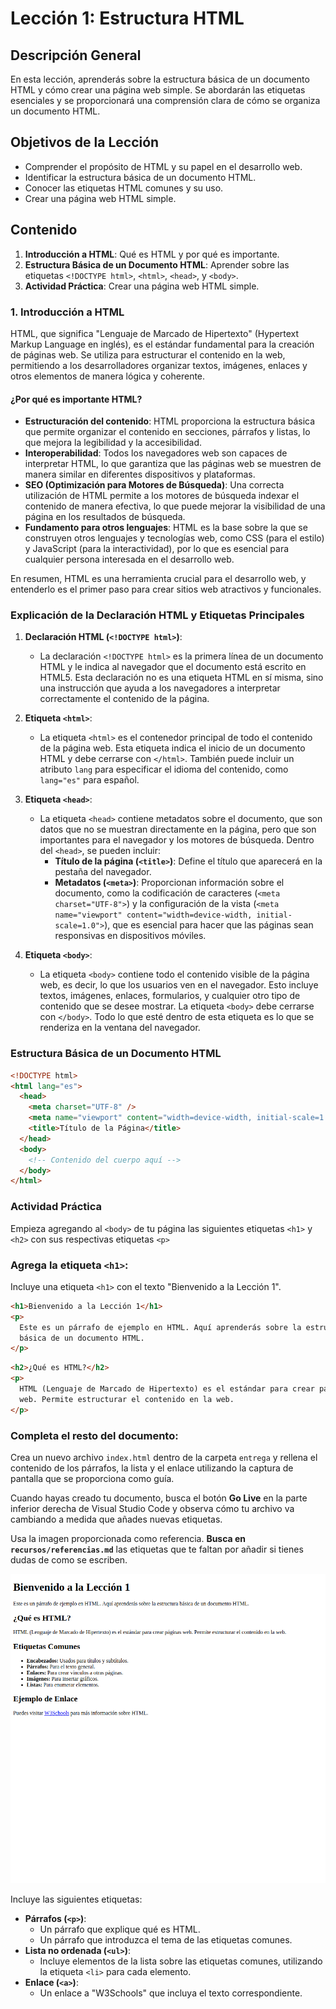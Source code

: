 # Lección 1: Estructura HTML

## Descripción General

En esta lección, aprenderás sobre la estructura básica de un documento HTML y cómo crear una página web simple. Se abordarán las etiquetas esenciales y se proporcionará una comprensión clara de cómo se organiza un documento HTML.

## Objetivos de la Lección

- Comprender el propósito de HTML y su papel en el desarrollo web.
- Identificar la estructura básica de un documento HTML.
- Conocer las etiquetas HTML comunes y su uso.
- Crear una página web HTML simple.

## Contenido

1. **Introducción a HTML**: Qué es HTML y por qué es importante.
2. **Estructura Básica de un Documento HTML**: Aprender sobre las etiquetas `<!DOCTYPE html>`, `<html>`, `<head>`, y `<body>`.
3. **Actividad Práctica**: Crear una página web HTML simple.

### 1. Introducción a HTML

HTML, que significa "Lenguaje de Marcado de Hipertexto" (Hypertext Markup Language en inglés), es el estándar fundamental para la creación de páginas web. Se utiliza para estructurar el contenido en la web, permitiendo a los desarrolladores organizar textos, imágenes, enlaces y otros elementos de manera lógica y coherente.

#### ¿Por qué es importante HTML?

- **Estructuración del contenido**: HTML proporciona la estructura básica que permite organizar el contenido en secciones, párrafos y listas, lo que mejora la legibilidad y la accesibilidad.
- **Interoperabilidad**: Todos los navegadores web son capaces de interpretar HTML, lo que garantiza que las páginas web se muestren de manera similar en diferentes dispositivos y plataformas.
- **SEO (Optimización para Motores de Búsqueda)**: Una correcta utilización de HTML permite a los motores de búsqueda indexar el contenido de manera efectiva, lo que puede mejorar la visibilidad de una página en los resultados de búsqueda.
- **Fundamento para otros lenguajes**: HTML es la base sobre la que se construyen otros lenguajes y tecnologías web, como CSS (para el estilo) y JavaScript (para la interactividad), por lo que es esencial para cualquier persona interesada en el desarrollo web.

En resumen, HTML es una herramienta crucial para el desarrollo web, y entenderlo es el primer paso para crear sitios web atractivos y funcionales.

### Explicación de la Declaración HTML y Etiquetas Principales

1. **Declaración HTML (`<!DOCTYPE html>`)**:

   - La declaración `<!DOCTYPE html>` es la primera línea de un documento HTML y le indica al navegador que el documento está escrito en HTML5. Esta declaración no es una etiqueta HTML en sí misma, sino una instrucción que ayuda a los navegadores a interpretar correctamente el contenido de la página.

2. **Etiqueta `<html>`**:

   - La etiqueta `<html>` es el contenedor principal de todo el contenido de la página web. Esta etiqueta indica el inicio de un documento HTML y debe cerrarse con `</html>`. También puede incluir un atributo `lang` para especificar el idioma del contenido, como `lang="es"` para español.

3. **Etiqueta `<head>`**:

   - La etiqueta `<head>` contiene metadatos sobre el documento, que son datos que no se muestran directamente en la página, pero que son importantes para el navegador y los motores de búsqueda. Dentro del `<head>`, se pueden incluir:
     - **Título de la página (`<title>`)**: Define el título que aparecerá en la pestaña del navegador.
     - **Metadatos (`<meta>`)**: Proporcionan información sobre el documento, como la codificación de caracteres (`<meta charset="UTF-8">`) y la configuración de la vista (`<meta name="viewport" content="width=device-width, initial-scale=1.0">`), que es esencial para hacer que las páginas sean responsivas en dispositivos móviles.

4. **Etiqueta `<body>`**:
   - La etiqueta `<body>` contiene todo el contenido visible de la página web, es decir, lo que los usuarios ven en el navegador. Esto incluye textos, imágenes, enlaces, formularios, y cualquier otro tipo de contenido que se desee mostrar. La etiqueta `<body>` debe cerrarse con `</body>`. Todo lo que esté dentro de esta etiqueta es lo que se renderiza en la ventana del navegador.

### Estructura Básica de un Documento HTML

```html
<!DOCTYPE html>
<html lang="es">
  <head>
    <meta charset="UTF-8" />
    <meta name="viewport" content="width=device-width, initial-scale=1.0" />
    <title>Título de la Página</title>
  </head>
  <body>
    <!-- Contenido del cuerpo aquí -->
  </body>
</html>
```

### Actividad Práctica

Empieza agregando al `<body>` de tu página las siguientes etiquetas `<h1>` y `<h2>` con sus respectivas etiquetas `<p>`

### Agrega la etiqueta `<h1>`:

Incluye una etiqueta `<h1>` con el texto "Bienvenido a la Lección 1".

```html
<h1>Bienvenido a la Lección 1</h1>
<p>
  Este es un párrafo de ejemplo en HTML. Aquí aprenderás sobre la estructura
  básica de un documento HTML.
</p>
```

```html
<h2>¿Qué es HTML?</h2>
<p>
  HTML (Lenguaje de Marcado de Hipertexto) es el estándar para crear páginas
  web. Permite estructurar el contenido en la web.
</p>
```

### Completa el resto del documento:

Crea un nuevo archivo `index.html` dentro de la carpeta `entrega` y rellena el contenido de los párrafos, la lista y el enlace utilizando la captura de pantalla que se proporciona como guía.

Cuando hayas creado tu documento, busca el botón **Go Live** en la parte inferior derecha de Visual Studio Code y observa cómo tu archivo va cambiando a medida que añades nuevas etiquetas.

Usa la imagen proporcionada como referencia. **Busca en `recursos/referencias.md`** las etiquetas que te faltan por añadir si tienes dudas de como se escriben.

![Ejemplo de Estructura HTML](./curso-html-css-js-leccion-01-00.png)

Incluye las siguientes etiquetas:

- **Párrafos (`<p>`)**:
  - Un párrafo que explique qué es HTML.
  - Un párrafo que introduzca el tema de las etiquetas comunes.
- **Lista no ordenada (`<ul>`)**:
  - Incluye elementos de la lista sobre las etiquetas comunes, utilizando la etiqueta `<li>` para cada elemento.
- **Enlace (`<a>`)**:
  - Un enlace a "W3Schools" que incluya el texto correspondiente.
